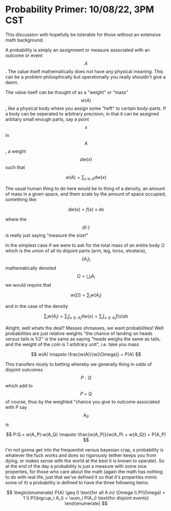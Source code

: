 # Probability Primer: 10/08/22, 3PM CST

This discussion with hopefully be tolerable for those without an extensive math background.

A probability is simply an assignment or measure associated with an outcome or event $$A$$ . The value itself mathematically does not have any physical meaning. This can be a problem philosphically but operationally you really shouldn't give a damn.

The value itself can be thought of as a "weight" or "mass" $$w(A)$$ , like a physical body where you assign some "heft" to certain body-parts. If a body can be seperated to arbitrary precision, in that it can be assigned arbitary small enough parts, say a point $$x$$ in $$A$$ , a weight $$dw(x)$$ such that

$$
w(A) = \sum_{x \text{ in } A} dw(x)
$$

The usual human thing to do here would be to thing of a density, an amount of mass in a given space, and them scale by the amount of space occupied, something like:

$$
dw(x) = f(x) \times dx
$$

where the $$d(\cdot)$$ is really just saying "measure the size!"

In the simplest case if we were to ask for the total mass of an entire body $\Omega$ which is the union of all its disjoint parts (arm, leg, torso, etcetera), $$\{A_i\}_i$$ mathematically denoted $$\Omega = \bigcup_i A_i$$ we would require that 

$$
w(\Omega) = \sum_i w(A_i)
$$

and in the case of the density

$$
\sum_i w(A_i) = \sum_i \int_{x \in A_i} dw(x)  = \sum_i \int_{x \in A_i} f(x) dx
$$

Alright, well whats the deal? Masses shmasses, we want probabilities! Well probabilities are just relative weights "the chance of landing on heads versus tails is 1/2" is the same as saying "heads weighs the same as tails, and the weight of the coin is 1 arbitrary unit", i.e. take you mass

$$
w(A) \mapsto \frac{w(A)}{w(\Omega)} = P(A)
$$

This transfers nicely to betting whereby we generally thing in odds of disjoint outcomes $$P:Q$$ which add to $$P+Q$$ of course, thus by the weighted "chance you give to outcome associated with P say $$A_P$$ is 

$$
P:Q = w(A_P):w(A_Q) \mapsto \frac{w(A_P)}{w(A_P) + w(A_Q)} = P(A_P)
$$

I'm not gonna get into the frequentist versus bayesian crap, a probability is whatever the fuck works and does so rigorously (either keeps you from dying, or makes sense with the world at the best it is known to operate). So at the end of the day a probability is just a measure with some nice properties, for those who care about the math (again the math has nothing to do with real life, just that we've defined it so that it's properties mimic some of it) a probability is defined to have the three following items:

$$
\begin{enumerate}
  P(A) \geq 0 \text{for all A in} \Omega \\
  P(\Omega) = 1 \\
  P(\bigcup_i A_i) = \sum_i P(A_i) \text{for disjoint events}
\end{enumerate}
$$

